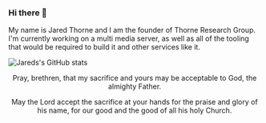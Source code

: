 ### Hi there 👋

My name is Jared Thorne and I am the founder of Thorne Research Group. I'm currently working on a multi media server, as well as all of the tooling that would be required to build it and other services like it.

![Jareds's GitHub stats](https://github-readme-stats.vercel.app/api?username=JaredSLT&hide=contribs,prs)



<p align=center>Pray, brethren, that my sacrifice and yours may be acceptable to God, the almighty Father.</p>
<p align=center>May the Lord accept the sacrifice at your hands for the praise and glory of his name, for our good and the good of all his holy Church.</p>
